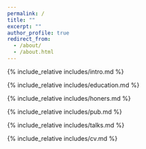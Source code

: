 ```yaml
---
permalink: /
title: ""
excerpt: ""
author_profile: true
redirect_from: 
  - /about/
  - /about.html
---
```


<span class='anchor' id='about-me'></span>
{% include_relative includes/intro.md %}

<span class='anchor' id='educations'></span>

{% include_relative includes/education.md %}

<span class='anchor' id='awards'></span>

{% include_relative includes/honers.md %}

<span class='anchor' id='publications'></span>

{% include_relative includes/pub.md %}

<span class='anchor' id='talks'></span>

{% include_relative includes/talks.md %}

<span class='anchor' id='cv'></span>
{% include_relative includes/cv.md %}